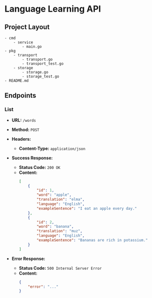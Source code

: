 # Language Learning API

## Project Layout

```
- cmd
    - service
        - main.go
- pkg
    - transport
        - transport.go
        - transport_test.go
    - storage
        - storage.go
        - storage_test.go
- README.md
```

## Endpoints

### List

- **URL:** `/words`
- **Method:** `POST`
- **Headers:**
  - **Content-Type:** `application/json`
- **Success Response:**
  - **Status Code:** `200 OK`
  - **Content:**
    ```json
    [
        {
            "id": 1,
            "word": "apple",
            "translation": "elma",
            "language": "English",
            "exampleSentence": "I eat an apple every day."
        },
        {
            "id": 2,
            "word": "banana",
            "translation": "muz",
            "language": "English",
            "exampleSentence": "Bananas are rich in potassium."
        }
    ]
    ```

- **Error Response:**
  - **Status Code:** `500 Internal Server Error`
  - **Content:**
    ```json
    {
        "error": "..."
    }
    ```
